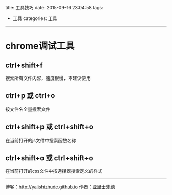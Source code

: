 title: 工具技巧
date: 2015-09-16 23:04:58
tags: 
- 工具
categories: 工具
---

<!-- more -->

# chrome调试工具

## ctrl+shift+f 
搜索所有文件内容，速度很慢，不建议使用
## ctrl+p 或 ctrl+o
按文件名全量搜索文件
## ctrl+shift+p 或 ctrl+shift+o
在当前打开的js文件中搜索函数名称
## ctrl+shift+o 或 ctrl+shift+o
在当前打开的css文件中按选择器搜索定义的样式

- - - 
博客：http://yalishizhude.github.io
作者：[亚里士朱德](http://yalishizhude.github.io/about/)